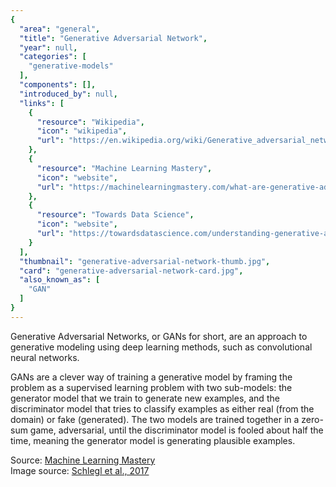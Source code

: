 ```yaml
---
{
  "area": "general",
  "title": "Generative Adversarial Network",
  "year": null,
  "categories": [
    "generative-models"
  ],
  "components": [],
  "introduced_by": null,
  "links": [
    {
      "resource": "Wikipedia",
      "icon": "wikipedia",
      "url": "https://en.wikipedia.org/wiki/Generative_adversarial_network"
    },
    {
      "resource": "Machine Learning Mastery",
      "icon": "website",
      "url": "https://machinelearningmastery.com/what-are-generative-adversarial-networks-gans/"
    },
    {
      "resource": "Towards Data Science",
      "icon": "website",
      "url": "https://towardsdatascience.com/understanding-generative-adversarial-networks-gans-cd6e4651a29"
    }
  ],
  "thumbnail": "generative-adversarial-network-thumb.jpg",
  "card": "generative-adversarial-network-card.jpg",
  "also_known_as": [
    "GAN"
  ]
}
---
```

Generative Adversarial Networks, or GANs for short, are an approach to generative modeling using deep learning methods, such as convolutional neural networks.  

GANs are a clever way of training a generative model by framing the problem as a supervised learning problem with two sub-models: the generator model that we train to generate new examples, and the discriminator model that tries to classify examples as either real (from the domain) or fake (generated). The two models are trained together in a zero-sum game, adversarial, until the discriminator model is fooled about half the time, meaning the generator model is generating plausible examples.  

Source: [Machine Learning Mastery](https://machinelearningmastery.com/what-are-generative-adversarial-networks-gans/)  
Image source: [Schlegl et al., 2017](https://arxiv.org/pdf/1703.05921.pdf)  
